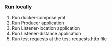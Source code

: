 ### Run locally

1. Run docker-compose.yml
2. Run Producer application
3. Run Listener-location application
4. Run Listener-distance application
5. Run test requests at the test-requests.http file
